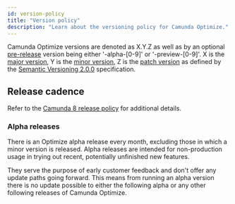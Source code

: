 ```yaml
---
id: version-policy
title: "Version policy"
description: "Learn about the versioning policy for Camunda Optimize."
---
```


Camunda Optimize versions are denoted as X.Y.Z as well as by an optional [pre-release](https://semver.org/spec/v2.0.0.html#spec-item-9) version being either '-alpha-[0-9]' or '-preview-[0-9]'. X is the [major version](https://semver.org/spec/v2.0.0.html#spec-item-4), Y is the [minor version](https://semver.org/spec/v2.0.0.html#spec-item-7), Z is the [patch version](https://semver.org/spec/v2.0.0.html#spec-item-6) as defined by the [Semantic Versioning 2.0.0](https://semver.org/spec/v2.0.0.html) specification.

## Release cadence

Refer to the [Camunda 8 release policy]($docs$/reference/release-policy) for additional details.

### Alpha releases

There is an Optimize alpha release every month, excluding those in which a minor version is released. Alpha releases are intended for non-production usage in trying out recent, potentially unfinished new features.

They serve the purpose of early customer feedback and don't offer any update paths going forward. This means from running an alpha version there is no update possible to either the following alpha or any other following releases of Camunda Optimize.

